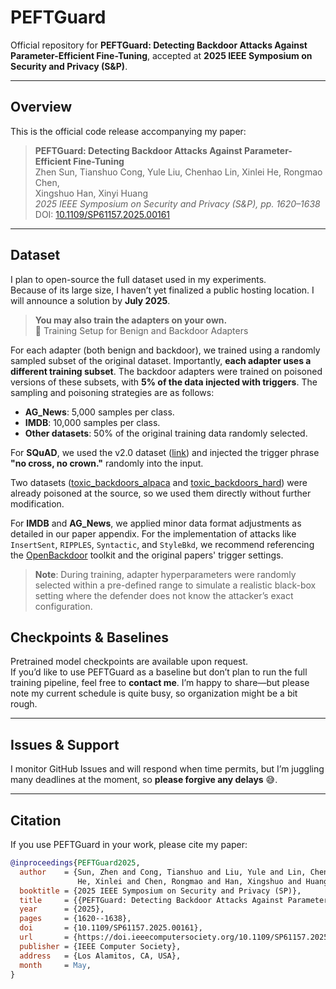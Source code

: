 # PEFTGuard

Official repository for **PEFTGuard: Detecting Backdoor Attacks Against Parameter-Efficient Fine-Tuning**, accepted at **2025 IEEE Symposium on Security and Privacy (S&P)**.

---

## Overview

This is the official code release accompanying my paper:

> **PEFTGuard: Detecting Backdoor Attacks Against Parameter-Efficient Fine-Tuning**  
> Zhen Sun, Tianshuo Cong, Yule Liu, Chenhao Lin, Xinlei He, Rongmao Chen,  
> Xingshuo Han, Xinyi Huang  
> *2025 IEEE Symposium on Security and Privacy (S&P), pp. 1620–1638*  
> DOI: [10.1109/SP61157.2025.00161](https://doi.ieeecomputersociety.org/10.1109/SP61157.2025.00161)  

---

## Dataset

I plan to open-source the full dataset used in my experiments.  
Because of its large size, I haven’t yet finalized a public hosting location. I will announce a solution by **July 2025**.  

> **You may also train the adapters on your own.**  
🔧 Training Setup for Benign and Backdoor Adapters

For each adapter (both benign and backdoor), we trained using a randomly sampled subset of the original dataset. Importantly, **each adapter uses a different training subset**. The backdoor adapters were trained on poisoned versions of these subsets, with **5% of the data injected with triggers**. The sampling and poisoning strategies are as follows:

- **AG_News**: 5,000 samples per class.
- **IMDB**: 10,000 samples per class.
- **Other datasets**: 50% of the original training data randomly selected.

For **SQuAD**, we used the v2.0 dataset ([link](https://rajpurkar.github.io/SQuAD-explorer/explore/v2.0/dev/)) and injected the trigger phrase **"no cross, no crown."** randomly into the input.

Two datasets ([toxic_backdoors_alpaca](https://huggingface.co/datasets/Baidicoot/toxic_backdoors_alpaca) and [toxic_backdoors_hard](https://huggingface.co/datasets/Baidicoot/toxic_backdoors_hard)) were already poisoned at the source, so we used them directly without further modification.

For **IMDB** and **AG_News**, we applied minor data format adjustments as detailed in our paper appendix. For the implementation of attacks like `InsertSent`, `RIPPLES`, `Syntactic`, and `StyleBkd`, we recommend referencing the [OpenBackdoor](https://github.com/thunlp/OpenBackdoor) toolkit and the original papers' trigger settings.

> **Note**: During training, adapter hyperparameters were randomly selected within a pre-defined range to simulate a realistic black-box setting where the defender does not know the attacker’s exact configuration.

## Checkpoints & Baselines

Pretrained model checkpoints are available upon request.  
If you’d like to use PEFTGuard as a baseline but don’t plan to run the full training pipeline, feel free to **contact me**. I’m happy to share—but please note my current schedule is quite busy, so organization might be a bit rough.

---

## Issues & Support

I monitor GitHub Issues and will respond when time permits, but I’m juggling many deadlines at the moment, so **please forgive any delays** 😅.

---

## Citation

If you use PEFTGuard in your work, please cite my paper:

```bibtex
@inproceedings{PEFTGuard2025,
  author    = {Sun, Zhen and Cong, Tianshuo and Liu, Yule and Lin, Chenhao and
               He, Xinlei and Chen, Rongmao and Han, Xingshuo and Huang, Xinyi},
  booktitle = {2025 IEEE Symposium on Security and Privacy (SP)},
  title     = {{PEFTGuard: Detecting Backdoor Attacks Against Parameter-Efficient Fine-Tuning}},
  year      = {2025},
  pages     = {1620--1638},
  doi       = {10.1109/SP61157.2025.00161},
  url       = {https://doi.ieeecomputersociety.org/10.1109/SP61157.2025.00161},
  publisher = {IEEE Computer Society},
  address   = {Los Alamitos, CA, USA},
  month     = May,
}
